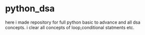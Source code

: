 # python_dsa
here i made repository  for full python basic to advance  and all dsa concepts. i clear all concepts of loop,conditional statments etc. 

